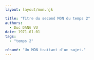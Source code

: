 ```yaml
---
layout: layout/mon.njk

title: "Titre du second MON du temps 2"
authors:
  - Duc DANG VU
date: 1971-01-01
tags: 
  - "temps 2"

résumé: "Un MON traitant d'un sujet."
---
```

